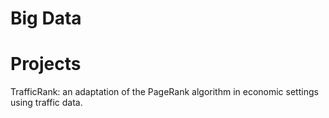 # Big Data

# Projects 
TrafficRank: an adaptation of the PageRank algorithm in economic settings using traffic data. 
